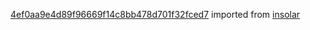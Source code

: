 [4ef0aa9e4d89f96669f14c8bb478d701f32fced7](https://github.com/insolar/insolar/commit/4ef0aa9e4d89f96669f14c8bb478d701f32fced7) imported from [insolar](https://github.com/insolar/insolar)
